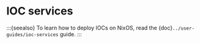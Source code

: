 # IOC services

:::{seealso}
To learn how to deploy IOCs on NixOS,
read the {doc}`../user-guides/ioc-services` guide.
:::

```{nix:automodule} services.iocs
```
